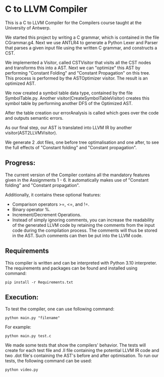 C to LLVM Compiler
===================

This is a C to LLVM Compiler for the Compilers course taught
at the University of Antwerp.

We started this project by writing a C grammar, which is contained in the file CGrammar.g4.
Next we use ANTLR4 to generate a Python Lexer and Parser that parses a given input file
using the written C grammar, and constructs a CST.<br>

We implemented a Visitor, called CSTVisitor that visits all the CST nodes and transforms this into a AST.
Next we can "optimize" this AST by performing "Constant Folding" and "Constant Propagation" on this tree.
This process is performed by the ASTOptimizer visitor.
The result is an optimized AST.

We now created a symbol table data type, contained by the file SymbolTable.py.
Another visitor(CreateSymbolTableVisitor) creates this symbol table by performing another DFS of the Optimized AST.

After the table creation our errorAnalysis is called which goes over the code and outputs semantic errors.

As our final step, our AST is translated into LLVM IR by another visitor(AST2LLVMVisitor).

We generate 2 .dot files, one before tree optimalisation and one after,
to see the full effects of "Constant folding" and "Constant propagation".

Progress:
---------
The current version of the Compiler contains all the mandatory features given in the Assignments 1 - 6.
It automatically makes use of "Constant folding" and "Constant propagation".

Additionally, it contains these optional features:
<ul>
<li> Comparison operators >=, <=, and !=.</li>
<li> Binary operator %.</li>
<li> Increment/Decrement Operations.</li>
<li> Instead of simply ignoring comments, you can increase the readability
of the generated LLVM code by retaining the comments from the input code
during the compilation process. The comments will thus be stored in the AST.
Such comments can then be put into the LLVM code.</li>
</ul>

Requirements
------------
This compiler is written and can be interpreted with Python 3.10 interpreter.
The requirements and packages can be found and installed using command:

<code>pip install -r Requirements.txt</code>

Execution:
----------
To test the compiler, one can use following command:

<code>python main.py "filename"</code>

For example:

<code>python main.py test.c</code>

We made some tests that show the compilers' behavior.
The tests will create for each test file and .ll file containing the potential LLVM IR code and
two .dot file's containing the AST's before and after optimisation.
To run our tests, the following command can be used:

<code>python video.py</code>

